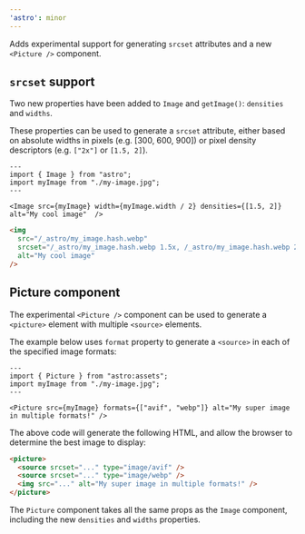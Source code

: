 ```yaml
---
'astro': minor
---
```


Adds experimental support for generating `srcset` attributes and a new `<Picture />` component.

## `srcset` support

Two new properties have been added to `Image` and `getImage()`: `densities` and `widths`.

These properties can be used to generate a `srcset` attribute, either based on absolute widths in pixels (e.g. [300, 600, 900]) or pixel density descriptors (e.g. `["2x"]` or `[1.5, 2]`).


```astro
---
import { Image } from "astro";
import myImage from "./my-image.jpg";
---

<Image src={myImage} width={myImage.width / 2} densities={[1.5, 2]} alt="My cool image"  />
```

```html
<img
  src="/_astro/my_image.hash.webp"
  srcset="/_astro/my_image.hash.webp 1.5x, /_astro/my_image.hash.webp 2x"
  alt="My cool image"
/>
```

## Picture component

The experimental `<Picture />` component can be used to generate a `<picture>` element with multiple `<source>` elements.

The example below uses `format` property to generate a `<source>` in each of the specified image formats:

```astro
---
import { Picture } from "astro:assets";
import myImage from "./my-image.jpg";
---

<Picture src={myImage} formats={["avif", "webp"]} alt="My super image in multiple formats!" />
```

The above code will generate the following HTML, and allow the browser to determine the best image to display:

```html
<picture>
  <source srcset="..." type="image/avif" />
  <source srcset="..." type="image/webp" />
  <img src="..." alt="My super image in multiple formats!" />
</picture>
```

The `Picture` component takes all the same props as the `Image` component, including the new `densities` and `widths` properties.
